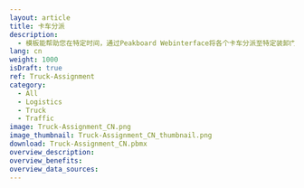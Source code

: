 ```yaml
---
layout: article
title: 卡车分派
description: 
  - 模板能帮助您在特定时间，通过Peakboard Webinterface将各个卡车分派至特定装卸门口，您可以在Webinterface中储存并管理所有Peakboard Box中的数据。如果装卸口超过七个，界面将自动跳至下一页。马上将可视化上传至Box，并在Webinterface管理装卸口和卡车！
lang: cn
weight: 1000
isDraft: true
ref: Truck-Assignment
category:
  - All
  - Logistics
  - Truck
  - Traffic
image: Truck-Assignment_CN.png
image_thumbnail: Truck-Assignment_CN_thumbnail.png
download: Truck-Assignment_CN.pbmx
overview_description:
overview_benefits:
overview_data_sources:
---
```

